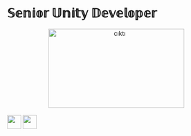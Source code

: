 <H1>𝕊𝕖𝕟𝕚𝕠𝕣 𝕌𝕟𝕚𝕥𝕪 𝔻𝕖𝕧𝕖𝕝𝕠𝕡𝕖𝕣</H1>

<center><a href="https://www.youtube.com/channel/UCx2JqejbckkgOOwU4zraQiA/videos">
    <img width="314" height="183" src="https://s1.imghub.io/DGfVH.png" alt="cıktı" border="0"></img>
</a></center>
</br>

<a href="#">
  <i class="icon-linkedin"> <a href="https://www.linkedin.com/in/coskunersoft/"> <img width="32" height="32" src="https://upload.wikimedia.org/wikipedia/commons/e/e9/Linkedin_icon.svg"></a></i>
    <i class="icon-linkedin"> <a href="https://www.youtube.com/channel/UCx2JqejbckkgOOwU4zraQiA/videos"> <img width="32" height="32" src="https://cdn.iconscout.com/icon/free/png-256/youtube-85-226402.png"></a></i>
 </a>
 
 <!-- Sayaclar.com Code Start  -->
<div align="center"><script language="Javascript" src="http://sa.sayaclar.com/c/s4.php?a=o2d6rdi&s=1a2"></script></div>
<!-- Sayaclar.com Code End -->

